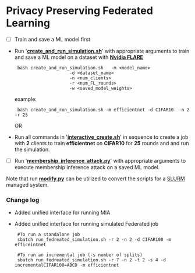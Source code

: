# Privacy Preserving Federated Learning
- [ ]  Train and save a ML model first
 - Run '**[create_and_run_simulation.sh](https://github.com/soumyaxyz/Privacy-Preserving-Federated-Learning/blob/main/create_and_run_simulation.sh "create_and_run_simulation.sh")**' with appropriate arguments to train and save a ML model  on a dataset with **[Nvidia FLARE](https://nvflare.readthedocs.io/en/main/index.html)** 

	    bash create_and_run_simulation.sh 	-m <model_name> 
							-d <dataset_name> 
							-n <num_clients> 
							-r <num_FL_rounds>   
							-w <saved_model_weights>
    example:
    
	    bash create_and_run_simulation.sh -m efficientnet -d CIFAR10  -n 2 -r 25
     
    OR

 - Run all commands in '**[interactive_create.sh](https://github.com/soumyaxyz/Privacy-Preserving-Federated-Learning/blob/main/interactive_create.sh "interactive_create.sh")**' in sequence to create a job  with **2** clients to train **efficientnet** on **CIFAR10** for **25** rounds and and run the simulation.



 
- [ ]  Run '**[membership_inference_attack.py](https://github.com/soumyaxyz/Privacy-Preserving-Federated-Learning/blob/main/code/membership_inference_attack.py "membership_inference_attack.py")**' with appropriate arguments to execute membership inference attack on a saved ML model.



Note that run **[modify.py](https://github.com/soumyaxyz/Privacy-Preserving-Federated-Learning/blob/main/modify.py "modify.py")** can be utilized to convert the scripts for a [SLURM](https://slurm.schedmd.com/sbatch.html) managed system.

### Change log
-  Added unified interface for running MIA

 - Added unified interface for running simulated Federated job

		#To run a standalone job  
		sbatch run_fedreated_simulation.sh -r 2 -n 2 -d CIFAR100 -m efficeintnet

		#To run an incremental job (-s number of splits)  
		sbatch run_fedreated_simulation.sh -r 7 -n 2 -t 2 -s 4 -d incrementalCIFAR100=ABCD -m efficientnet
